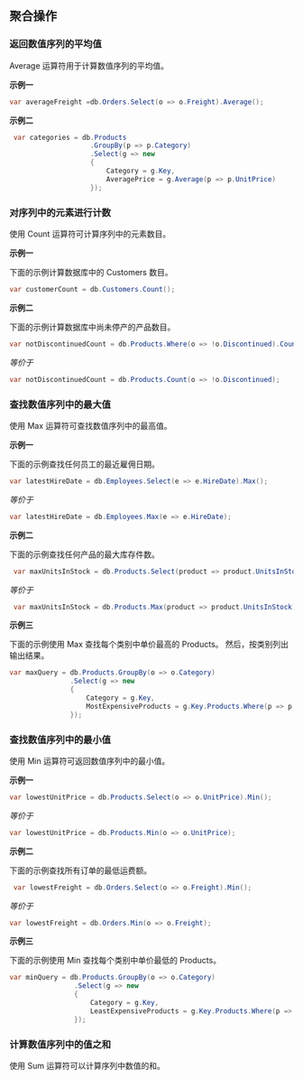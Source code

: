 ## 聚合操作

### 返回数值序列的平均值

Average 运算符用于计算数值序列的平均值。

**示例一**

```cs
var averageFreight =db.Orders.Select(o => o.Freight).Average();
```

**示例二**

```cs
 var categories = db.Products
                    .GroupBy(p => p.Category)
                    .Select(g => new
                    {
                        Category = g.Key,
                        AveragePrice = g.Average(p => p.UnitPrice)
                    });
```

### 对序列中的元素进行计数

使用 Count 运算符可计算序列中的元素数目。

**示例一**

下面的示例计算数据库中的 Customers 数目。

```cs
var customerCount = db.Customers.Count();
```

**示例二**

下面的示例计算数据库中尚未停产的产品数目。

```cs
var notDiscontinuedCount = db.Products.Where(o => !o.Discontinued).Count();
```

*等价于*

```cs
var notDiscontinuedCount = db.Products.Count(o => !o.Discontinued);
```

### 查找数值序列中的最大值

使用 Max 运算符可查找数值序列中的最高值。

**示例一**

下面的示例查找任何员工的最近雇佣日期。

```cs
var latestHireDate = db.Employees.Select(e => e.HireDate).Max();
```

*等价于*

```cs
var latestHireDate = db.Employees.Max(e => e.HireDate);
```

**示例二**

下面的示例查找任何产品的最大库存件数。

```cs
 var maxUnitsInStock = db.Products.Select(product => product.UnitsInStock).Max();
```

*等价于*

```cs
 var maxUnitsInStock = db.Products.Max(product => product.UnitsInStock);
 ```

 **示例三**

 下面的示例使用 Max 查找每个类别中单价最高的 Products。 然后，按类别列出输出结果。

 ```cs
 var maxQuery = db.Products.GroupBy(o => o.Category)
                .Select(g => new
                {
                    Category = g.Key,
                    MostExpensiveProducts = g.Key.Products.Where(p => p.UnitPrice == g.Max(p1 => p1.UnitPrice))
                });
 ```

### 查找数值序列中的最小值

使用 Min 运算符可返回数值序列中的最小值。

**示例一**

```cs
var lowestUnitPrice = db.Products.Select(o => o.UnitPrice).Min();
```

*等价于*

```cs
var lowestUnitPrice = db.Products.Min(o => o.UnitPrice);
```

**示例二**

下面的示例查找所有订单的最低运费额。

```cs
 var lowestFreight = db.Orders.Select(o => o.Freight).Min();
 ```

 *等价于*

 ```cs
var lowestFreight = db.Orders.Min(o => o.Freight);
```

**示例三**

下面的示例使用 Min 查找每个类别中单价最低的 Products。 

```cs
var minQuery = db.Products.GroupBy(o => o.Category)
                .Select(g => new
                {
                    Category = g.Key,
                    LeastExpensiveProducts = g.Key.Products.Where(p => p.UnitPrice == g.Min(p1 => p1.UnitPrice))
                });
```

### 计算数值序列中的值之和

使用 Sum 运算符可以计算序列中数值的和。


